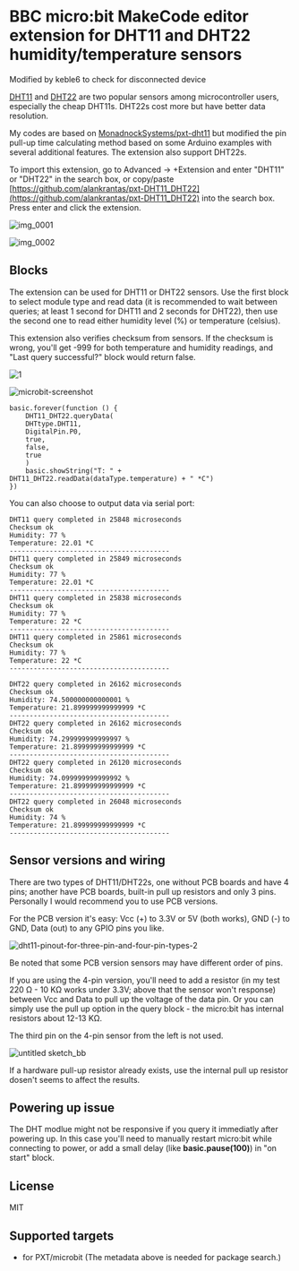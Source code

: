 # BBC micro:bit MakeCode editor extension for DHT11 and DHT22 humidity/temperature sensors

Modified by keble6 to check for disconnected device

[DHT11](https://www.mouser.com/ds/2/758/DHT11-Technical-Data-Sheet-Translated-Version-1143054.pdf) and [DHT22](https://www.sparkfun.com/datasheets/Sensors/Temperature/DHT22.pdf) are two popular sensors among microcontroller users, especially the cheap DHT11s. DHT22s cost more but have better data resolution.

My codes are based on [MonadnockSystems/pxt-dht11](https://github.com/MonadnockSystems/pxt-dht11) but modified the pin pull-up time calculating method based on some Arduino examples with several additional features. The extension also support DHT22s.

To import this extension, go to Advanced -> +Extension and enter "DHT11" or "DHT22" in the search box, or copy/paste [https://github.com/alankrantas/pxt-DHT11_DHT22](https://github.com/alankrantas/pxt-DHT11_DHT22) into the search box. Press enter and click the extension.

![img_0001](https://user-images.githubusercontent.com/44191076/53887169-aae7d600-405c-11e9-9fd4-688eacbf0721.JPG)

![img_0002](https://user-images.githubusercontent.com/44191076/53887223-cf43b280-405c-11e9-97a0-495904cf6cae.JPG)

## Blocks

The extension can be used for DHT11 or DHT22 sensors. Use the first block to select module type and read data (it is recommended to wait between queries; at least 1 second for DHT11 and 2 seconds for DHT22), then use the second one to read either humidity level (%) or temperature (celsius).

This extension also verifies checksum from sensors. If the checksum is wrong, you'll get -999 for both temperature and humidity readings, and "Last query successful?" block would return false.

![1](https://user-images.githubusercontent.com/44191076/53888212-dd92ce00-405e-11e9-9947-6cbb0caf10a0.jpg)

![microbit-screenshot](https://user-images.githubusercontent.com/44191076/55158571-3a832f00-519a-11e9-9633-581dabd109ea.png)

```blocks
basic.forever(function () {
    DHT11_DHT22.queryData(
    DHTtype.DHT11,
    DigitalPin.P0,
    true,
    false,
    true
    )
    basic.showString("T: " + DHT11_DHT22.readData(dataType.temperature) + " *C")
})
```

You can also choose to output data via serial port:

```
DHT11 query completed in 25848 microseconds                   
Checksum ok                   
Humidity: 77 %                
Temperature: 22.01 *C         
----------------------------------------
DHT11 query completed in 25849 microseconds                   
Checksum ok                   
Humidity: 77 %                
Temperature: 22.01 *C         
----------------------------------------
DHT11 query completed in 25838 microseconds                   
Checksum ok                   
Humidity: 77 %                
Temperature: 22 *C            
----------------------------------------
DHT11 query completed in 25861 microseconds                   
Checksum ok                   
Humidity: 77 %                
Temperature: 22 *C            
----------------------------------------
```

```
DHT22 query completed in 26162 microseconds                   
Checksum ok                   
Humidity: 74.500000000000001 %
Temperature: 21.899999999999999 *C                            
----------------------------------------
DHT22 query completed in 26162 microseconds                   
Checksum ok                   
Humidity: 74.299999999999997 %
Temperature: 21.899999999999999 *C                            
----------------------------------------
DHT22 query completed in 26120 microseconds                   
Checksum ok                   
Humidity: 74.099999999999992 %
Temperature: 21.899999999999999 *C                            
----------------------------------------
DHT22 query completed in 26048 microseconds                   
Checksum ok                   
Humidity: 74 %                
Temperature: 21.899999999999999 *C                            
----------------------------------------
```

## Sensor versions and wiring

There are two types of DHT11/DHT22s, one without PCB boards and have 4 pins; another have PCB boards, built-in pull up resistors and only 3 pins. Personally I would recommend you to use PCB versions.

For the PCB version it's easy: Vcc (+) to 3.3V or 5V (both works), GND (-) to GND, Data (out) to any GPIO pins you like.

![dht11-pinout-for-three-pin-and-four-pin-types-2](https://user-images.githubusercontent.com/44191076/53887826-0ebece80-405e-11e9-997b-a9f1b5e67a41.jpg)

Be noted that some PCB version sensors may have different order of pins.

If you are using the 4-pin version, you'll need to add a resistor (in my test 220 Ω - 10 KΩ works under 3.3V; above that the sensor won't response) between Vcc and Data to pull up the voltage of the data pin. Or you can simply use the pull up option in the query block - the micro:bit has internal resistors about 12-13 KΩ.

The third pin on the 4-pin sensor from the left is not used.

![untitled sketch_bb](https://user-images.githubusercontent.com/44191076/53887940-40379a00-405e-11e9-9129-5bdb6262e8a3.png)

If a hardware pull-up resistor already exists, use the internal pull up resistor dosen't seems to affect the results.

## Powering up issue

The DHT modlue might not be responsive if you query it immediatly after powering up. In this case you'll need to manually restart micro:bit while connecting to power, or add a small delay (like **basic.pause(100)**) in "on start" block.

## License

MIT

## Supported targets

* for PXT/microbit
(The metadata above is needed for package search.)

